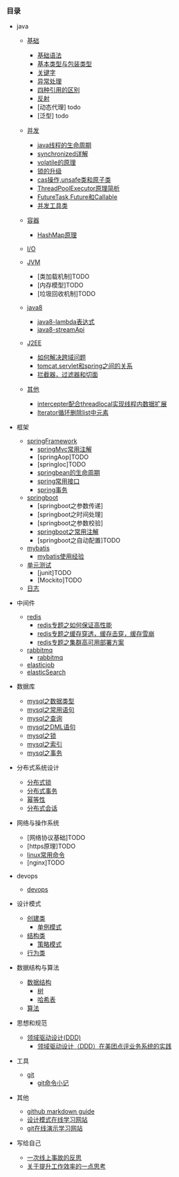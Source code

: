 

### 目录
* java
    * [基础](java)
        * [基础语法](/article/java/基础/基础语法.md)
        * [基本类型与包装类型](/article/java/基础/基本类型与包装类型.md)
        * [关键字](/article/java/基础/关键字.md)
        * [异常处理](/article/java/基础/异常处理.md)
        * [四种引用的区别](/article/java/基础/强引用、软引用、弱引用、幻象引用有什么区别.md)
        * [反射](/article/java/基础/反射.md)
        * [动态代理] todo
        * [泛型] todo
    * [并发](java)
        * [java线程的生命周期](/article/java/并发/java线程的生命周期.md)
        * [synchronized详解](/article/java/并发/synchronized详解.md)
        * [volatile的原理](/article/java/并发/volatile的原理.md)
        * [锁的升级](/article/java/并发/锁的升级.md)
        * [cas操作,unsafe类和原子类](/article/java/并发/cas操作,unsafe类和原子类.md)
        * [ThreadPoolExecutor原理简析](/article/java/并发/ThreadPoolExecutor原理简析.md)
        * [FutureTask,Future和Callable](/article/java/并发/FutureTask,Future和Callable.md)
        * [并发工具类](/article/java/并发/并发工具类.md)

    * [容器](java)
        * [HashMap原理](/article/java/容器/HashMap原理.md)
    * [I/O](java)
    * [JVM](java)
        * [类加载机制]TODO
        * [内存模型]TODO
        * [垃圾回收机制]TODO
    * [java8](java)
        * [java8-lambda表达式](/article/java/java8/java8-lambda表达式.md)
        * [java8-streamApi](/article/java/java8/java8-streamApi.md)
    * [J2EE](java)
        * [如何解决跨域问题](https://juejin.im/post/5c23993de51d457b8c1f4ee1)
        * [tomcat,servlet和spring之间的关系](https://www.cnblogs.com/shawshawwan/p/9002126.html)
        * [拦截器，过滤器和切面](https://blog.csdn.net/fly910905/article/details/86537648)
    
    * [其他](java)
        * [intercepter配合threadlocal实现线程内数据扩展](/article/java/其他/intercepter-and-threadlocal.md)
        * [Iterator循环删除list中元素](/article/java/其他/Iterator循环删除list中元素.md)

* 框架
    * [springFramework](框架)
        * [springMvc常用注解](/article/框架/springFramework/springMvc常用注解.md)
        * [springAop]TODO
        * [springIoc]TODO
        * [springbean的生命周期](/article/框架/springFramework/springbean的生命周期.md)
        * [spring常用接口](/article/框架/springFramework/spring常用接口.md)
        * [spring事务](/article/框架/springFramework/spring事务.md)
    * [springboot](springboot)
        * [springboot之参数传递]
        * [springboot之时间处理]
        * [springboot之参数校验]
        * [springboot之常用注解](/article/框架/springboot/springboot常用注解.md)
        * [springboot之自动配置]TODO
    * [mybatis](mybatis)
        * [mybatis使用经验](/article/框架/mybatis/mybatis使用经验.md)
    * [单元测试](单元测试)
        * [junit]TODO
        * [Mockito]TODO
    * [日志](日志)

* 中间件
    * [redis](中间件)
        * [redis专题之如何保证高性能](/article/中间件/redis/redis专题之如何保证高性能.md)
        * [redis专题之缓存穿透，缓存击穿，缓存雪崩](/article/中间件/redis/redis专题之缓存穿透，缓存击穿，缓存雪崩.md)
        * [redis专题之集群高可用部署方案](/article/中间件/redis/redis专题之集群高可用部署方案.md)
    * [rabbitmq](中间件)
        * [rabbitmq](/article/中间件/rabbitmq/rabbitmq.md)
    * [elasticjob](中间件)
    * [elasticSearch](中间件)

* 数据库
    * [mysql之数据类型](/article/数据库/mysql之数据类型.md)
    * [mysql之常用语句](/article/数据库/mysql之常用语句.md)
    * [mysql之查询](/article/数据库/mysql之查询.md)
    * [mysql之DML语句](/article/数据库/mysql之DML语句.md)
    * [mysql之锁](/article/数据库/mysql之锁.md)
    * [mysql之索引](/article/数据库/mysql之索引.md)
    * [mysql之事务](/article/数据库/mysql之事务.md)



* 分布式系统设计
    * [分布式锁](/article/分布式系统设计/分布式锁.md)
    * [分布式事务](/article/分布式系统设计/分布式事务.md)
    * [幂等性](/article/分布式系统设计/幂等性.md)
    * [分布式会话](/article/分布式系统设计/分布式会话.md)

* 网络与操作系统    
    * [网络协议基础]TODO
    * [https原理]TODO
    * [linux常用命令](/article/网络与操作系统/linux常用命令.md)
    * [nginx]TODO

* devops
    * [devops](/article/devops/devops.md)

* 设计模式
    * [创建类](创建类)
        * [单例模式](/article/设计模式/创建类/单例模式.md)
    * [结构类](结构类)
        * [策略模式](/article/设计模式/结构类/策略模式.md)
    * [行为类](行为类)

* 数据结构与算法
    * [数据结构](数据结构)
        * [树](https://www.cnblogs.com/maybe2030/p/4732377.html)
        * [哈希表](https://www.cnblogs.com/maybe2030/p/4719267.html)
    * [算法](算法)
* 思想和规范
    * [领域驱动设计(DDD)](DDD)
        * [领域驱动设计（DDD）在美团点评业务系统的实践](https://yq.aliyun.com/articles/319159?utm_content=m_38302)
    
* 工具
    * [git](git)
        * [git命令小记](/article/工具/git/git命令小记.md)

* 其他
    * [github markdown guide](https://guides.github.com/features/mastering-markdown/) 
    * [设计模式在线学习网站](https://refactoringguru.cn/)
    * [git在线演示学习网站](https://oschina.gitee.io/learn-git-branching/)
* 写给自己
    * [一次线上事故的反思](/article/写给自己/一次线上事故的反思.md)
    * [关于提升工作效率的一点思考](/article/写给自己/关于提升工作效率的一点思考.md)


